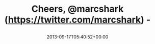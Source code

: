 ---
retweeted: false
source: <a href="https://chat.yakshed.org" rel="nofollow">chat.yakshed.org</a>
entities:
  user_mentions:
  - name: Marc Böttler
    screen_name: marcshark
    indices:
    - '8'
    - '18'
    id_str: '15440623'
    id: '15440623'
  urls: []
  symbols: []
  media:
  - expanded_url: https://twitter.com/bascht/status/379842368276795392/photo/1
    indices:
    - '21'
    - '43'
    url: http://t.co/1SDmm1vkGc
    media_url: http://pbs.twimg.com/media/BUV4nwlIEAABoAZ.jpg
    id_str: '379842368033525760'
    id: '379842368033525760'
    media_url_https: https://pbs.twimg.com/media/BUV4nwlIEAABoAZ.jpg
    sizes:
      small:
        w: '510'
        h: '680'
        resize: fit
      thumb:
        w: '150'
        h: '150'
        resize: crop
      large:
        w: '972'
        h: '1296'
        resize: fit
      medium:
        w: '900'
        h: '1200'
        resize: fit
    type: photo
    display_url: pic.twitter.com/1SDmm1vkGc
  hashtags: []
display_text_range:
- '0'
- '43'
favorite_count: '0'
id_str: '379842368276795392'
truncated: false
retweet_count: '0'
id: '379842368276795392'
possibly_sensitive: false
created_at: Tue Sep 17 05:40:52 +0000 2013
favorited: false
full_text: Cheers, [@marcshark](https://twitter.com/marcshark) -
lang: en
extended_entities:
  media:
  - expanded_url: https://twitter.com/bascht/status/379842368276795392/photo/1
    indices:
    - '21'
    - '43'
    url: http://t.co/1SDmm1vkGc
    media_url: http://pbs.twimg.com/media/BUV4nwlIEAABoAZ.jpg
    id_str: '379842368033525760'
    id: '379842368033525760'
    media_url_https: https://pbs.twimg.com/media/BUV4nwlIEAABoAZ.jpg
    sizes:
      small:
        w: '510'
        h: '680'
        resize: fit
      thumb:
        w: '150'
        h: '150'
        resize: crop
      large:
        w: '972'
        h: '1296'
        resize: fit
      medium:
        w: '900'
        h: '1200'
        resize: fit
    type: photo
    display_url: pic.twitter.com/1SDmm1vkGc
tags:
- pesos/twitter
date: '2013-09-17T05:40:52+00:00'
src: https://twitter.com/bascht/status/379842368276795392
original_url: https://twitter.com/bascht/status/379842368276795392
type: twitter_tweet
media_url: https://img.bascht.com/twitter/pbs.twimg.com/media/BUV4nwlIEAABoAZ.jpg
text: Cheers, [@marcshark](https://twitter.com/marcshark) -
title: 'Cheers, @marcshark (https://twitter.com/marcshark) -

  '

---